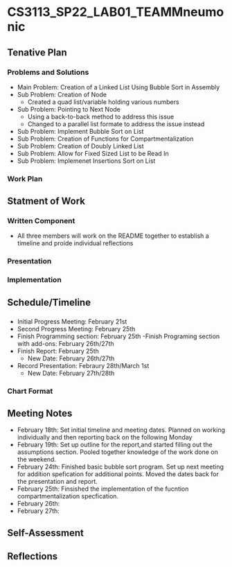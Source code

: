 # CS3113_SP22_LAB01_TEAMMneumonic

## Tenative Plan 
### Problems and Solutions
-  Main Problem: Creation of a Linked List Using Bubble Sort in Assembly 
-  Sub Problem: Creation of Node
   - Created a quad list/variable holding various numbers
-  Sub Problem: Pointing to Next Node
   -  Using a back-to-back method to address this issue
   -   Changed to a parallel list formate to address the issue instead
- Sub Problem: Implement Bubble Sort on List
- Sub Problem: Creation of Functions for Compartmentalization
- Sub Problem: Creation of Doubly Linked List
- Sub Problem: Allow for Fixed Sized List to be Read In 
- Sub Problem: Implemenet Insertions Sort on List 
### Work Plan

## Statment of Work 

### Written Component
-  All three members will work on the README together to establish a timeline and proide individual reflections
### Presentation

### Implementation

## Schedule/Timeline 
### 
-  Initial Progress Meeting: February 21st
-  Second Progress Meeting: February 25th
-  Finish Programming section: February 25th
   -Finish Programing section with add-ons: February 26th/27th
-  Finish Report: February 25th
   - New Date: February 26th/27th 
-  Record Presentation: Febraury 28th/March 1st 
   - New Date: February 27th/28th  
### Chart Format 
 
## Meeting Notes
-  February 18th: Set initial timeline and meeting dates. Planned on working individually and then reporting back on the following Monday 
-  February 19th: Set up outline for the report,and started filling out the assumptions section. Pooled together knowledge of the work done on the weekend.
-  February 24th: Finished basic bubble sort program. Set up next meeting for addition spefication for additional points. Moved the dates back for the presentation and report.
-  February 25th: Finsished the implementation of the fucntion compartmentalization specfication.  
-  February 26th:
-  February 27th:
 
 ## Self-Assessment 
 
 ## Reflections
 
   
